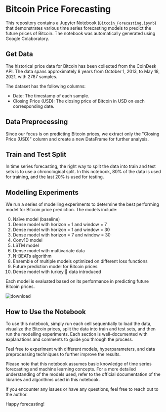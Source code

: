 # Bitcoin Price Forecasting

This repository contains a Jupyter Notebook (`Bitcoin_Forecasting.ipynb`) that demonstrates various time series forecasting models to predict the future prices of Bitcoin. The notebook was automatically generated using Google Colaboratory.

## Get Data

The historical price data for Bitcoin has been collected from the CoinDesk API. The data spans approximately 8 years from October 1, 2013, to May 18, 2021, with 2787 samples.

The dataset has the following columns:
- Date: The timestamp of each sample.
- Closing Price (USD): The closing price of Bitcoin in USD on each corresponding date.

## Data Preprocessing

Since our focus is on predicting Bitcoin prices, we extract only the "Closing Price (USD)" column and create a new DataFrame for further analysis.

## Train and Test Split

In time series forecasting, the right way to split the data into train and test sets is to use a chronological split. In this notebook, 80% of the data is used for training, and the last 20% is used for testing.

## Modelling Experiments

We run a series of modelling experiments to determine the best performing model for Bitcoin price prediction. The models include:

0. Naïve model (baseline)
1. Dense model with horizon = 1 and window = 7
2. Dense model with horizon = 1 and window = 30
3. Dense model with horizon = 7 and window = 30
4. Conv1D model
5. LSTM model
6. Dense model with multivariate data
7. N-BEATs algorithm
8. Ensemble of multiple models optimized on different loss functions
9. Future prediction model for Bitcoin prices
10. Dense model with turkey 🦃 data introduced


Each model is evaluated based on its performance in predicting future Bitcoin prices.

![download](https://github.com/ozzmanmuhammad/Bitcoin-Forecasting/assets/93766242/e3838ed0-9e36-4b82-9d68-589456c73c85)

## How to Use the Notebook

To use this notebook, simply run each cell sequentially to load the data, visualize the Bitcoin prices, split the data into train and test sets, and then run the modelling experiments. Each section is well-documented with explanations and comments to guide you through the process.

Feel free to experiment with different models, hyperparameters, and data preprocessing techniques to further improve the results.

Please note that this notebook assumes basic knowledge of time series forecasting and machine learning concepts. For a more detailed understanding of the models used, refer to the official documentation of the libraries and algorithms used in this notebook.

If you encounter any issues or have any questions, feel free to reach out to the author.

Happy forecasting!
